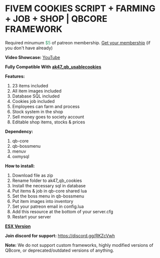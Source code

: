 <h1>FIVEM COOKIES SCRIPT + FARMING + JOB + SHOP | QBCORE FRAMEWORK</h1>
<p>Required minumum <span style="color: #339966;">$5</span> of patreon membership. <a href="https://patreon.com/menanak47" target="_blank">Get your membership</a> (if you don't have already)</p>
<p><strong>Video Showcase:</strong> <a href="https://youtu.be/NAi7CXxXeF4">YouTube</a></p>
<p><strong>Fully Compatible With</strong> <a href="https://youtu.be/DtO2HnvjzdI" target="_blank"><strong>ak47_qb_usablecookies</strong></a></p>
<p><strong>Features: </strong></p>
<ol>
<li>23 items included</li>
<li>All item images included</li>
<li>Database SQL included</li>
<li>Cookies job included</li>
<li>Employees can farm and process</li>
<li>Stock system in the shop</li>
<li>Sell money goes to society account</li>
<li>Editable shop items, stocks &amp; prices</li>
</ol>
<p><strong>Dependency: </strong></p>
<ol>
<li>qb-core</li>
<li>qb-bossmenu</li>
<li>menuv</li>
<li>oxmysql</li>
</ol>
<p><strong>How to install:</strong></p>
<ol>
<li>Download file as zip</li>
<li>Rename folder to ak47_qb_cookies</li>
<li>Install the necessary sql in database</li>
<li>Put items &amp; job in qb-core shared lua</li>
<li>Set the boss menu in qb-bossmenu</li>
<li>Put item images into inventory</li>
<li>Set your patreon email in config.lua</li>
<li>Add this resource at the bottom of your server.cfg</li>
<li>Restart your server</li>
</ol>
<p><a href="https://youtu.be/ZBT2pqh7nMA" target="_blank"><strong>ESX Version</strong></a></p>
<p><strong>Join discord for support:</strong> <a href="https://discord.gg/RKZcVwh">https://discord.gg/RKZcVwh</a></p>
<p><strong>Note:</strong> We do not support custom frameworks, highly modified versions of QBcore, or deprecated/outdated versions of anything.</p>
